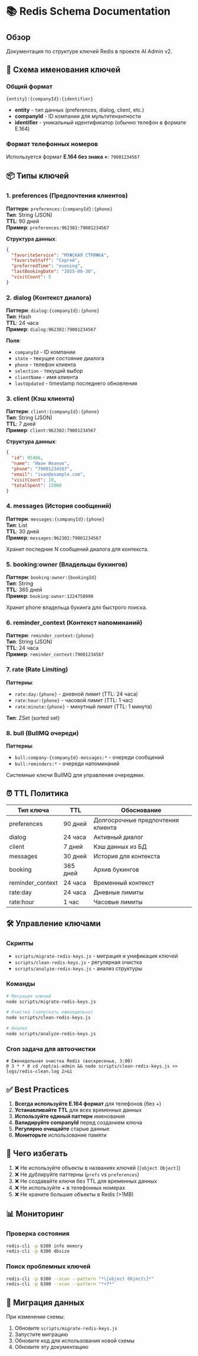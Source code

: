 # 📚 Redis Schema Documentation

## Обзор
Документация по структуре ключей Redis в проекте AI Admin v2.

## 🔑 Схема именования ключей

### Общий формат
```
{entity}:{companyId}:{identifier}
```

- **entity** - тип данных (preferences, dialog, client, etc.)
- **companyId** - ID компании для мультитенантности
- **identifier** - уникальный идентификатор (обычно телефон в формате E.164)

### Формат телефонных номеров
Используется формат **E.164 без знака +**: `79001234567`

## 📦 Типы ключей

### 1. preferences (Предпочтения клиентов)
**Паттерн**: `preferences:{companyId}:{phone}`  
**Тип**: String (JSON)  
**TTL**: 90 дней  
**Пример**: `preferences:962302:79001234567`

**Структура данных**:
```json
{
  "favoriteService": "МУЖСКАЯ СТРИЖКА",
  "favoriteStaff": "Сергей",
  "preferredTime": "evening",
  "lastBookingDate": "2025-08-30",
  "visitCount": 5
}
```

### 2. dialog (Контекст диалога)
**Паттерн**: `dialog:{companyId}:{phone}`  
**Тип**: Hash  
**TTL**: 24 часа  
**Пример**: `dialog:962302:79001234567`

**Поля**:
- `companyId` - ID компании
- `state` - текущее состояние диалога
- `phone` - телефон клиента
- `selection` - текущий выбор
- `clientName` - имя клиента
- `lastUpdated` - timestamp последнего обновления

### 3. client (Кэш клиента)
**Паттерн**: `client:{companyId}:{phone}`  
**Тип**: String (JSON)  
**TTL**: 7 дней  
**Пример**: `client:962302:79001234567`

**Структура данных**:
```json
{
  "id": 95406,
  "name": "Иван Иванов",
  "phone": "79001234567",
  "email": "ivan@example.com",
  "visitCount": 10,
  "totalSpent": 15000
}
```

### 4. messages (История сообщений)
**Паттерн**: `messages:{companyId}:{phone}`  
**Тип**: List  
**TTL**: 30 дней  
**Пример**: `messages:962302:79001234567`

Хранит последние N сообщений диалога для контекста.

### 5. booking:owner (Владельцы букингов)
**Паттерн**: `booking:owner:{bookingId}`  
**Тип**: String  
**TTL**: 365 дней  
**Пример**: `booking:owner:1224758990`

Хранит phone владельца букинга для быстрого поиска.

### 6. reminder_context (Контекст напоминаний)
**Паттерн**: `reminder_context:{phone}`  
**Тип**: String (JSON)  
**TTL**: 24 часа  
**Пример**: `reminder_context:79001234567`

### 7. rate (Rate Limiting)
**Паттерны**:
- `rate:day:{phone}` - дневной лимит (TTL: 24 часа)
- `rate:hour:{phone}` - часовой лимит (TTL: 1 час)
- `rate:minute:{phone}` - минутный лимит (TTL: 1 минута)

**Тип**: ZSet (sorted set)

### 8. bull (BullMQ очереди)
**Паттерны**:
- `bull:company-{companyId}-messages:*` - очереди сообщений
- `bull:reminders:*` - очереди напоминаний

Системные ключи BullMQ для управления очередями.

## ⏰ TTL Политика

| Тип ключа | TTL | Обоснование |
|-----------|-----|-------------|
| preferences | 90 дней | Долгосрочные предпочтения клиента |
| dialog | 24 часа | Активный диалог |
| client | 7 дней | Кэш данных из БД |
| messages | 30 дней | История для контекста |
| booking | 365 дней | Архив букингов |
| reminder_context | 24 часа | Временный контекст |
| rate:day | 24 часа | Дневные лимиты |
| rate:hour | 1 час | Часовые лимиты |

## 🛠️ Управление ключами

### Скрипты
- `scripts/migrate-redis-keys.js` - миграция и унификация ключей
- `scripts/clean-redis-keys.js` - регулярная очистка
- `scripts/analyze-redis-keys.js` - анализ структуры

### Команды
```bash
# Миграция ключей
node scripts/migrate-redis-keys.js

# Очистка (запускать еженедельно)
node scripts/clean-redis-keys.js

# Анализ
node scripts/analyze-redis-keys.js
```

### Cron задача для автоочистки
```cron
# Еженедельная очистка Redis (воскресенье, 3:00)
0 3 * * 0 cd /opt/ai-admin && node scripts/clean-redis-keys.js >> logs/redis-clean.log 2>&1
```

## ✅ Best Practices

1. **Всегда используйте E.164 формат** для телефонов (без +)
2. **Устанавливайте TTL** для всех временных данных
3. **Используйте единый паттерн** именования
4. **Валидируйте companyId** перед созданием ключа
5. **Регулярно очищайте** старые данные
6. **Мониторьте** использование памяти

## 🚫 Чего избегать

1. ❌ Не используйте объекты в названиях ключей (`[object Object]`)
2. ❌ Не дублируйте паттерны (`prefs` vs `preferences`)
3. ❌ Не создавайте ключи без TTL для временных данных
4. ❌ Не используйте + в телефонных номерах
5. ❌ Не храните большие объекты в Redis (>1MB)

## 📊 Мониторинг

### Проверка состояния
```bash
redis-cli -p 6380 info memory
redis-cli -p 6380 dbsize
```

### Поиск проблемных ключей
```bash
redis-cli -p 6380 --scan --pattern "*\[object Object\]*"
redis-cli -p 6380 --scan --pattern "*+7*"
```

## 🔄 Миграция данных

При изменении схемы:
1. Обновите `scripts/migrate-redis-keys.js`
2. Запустите миграцию
3. Обновите код для использования новой схемы
4. Обновите эту документацию